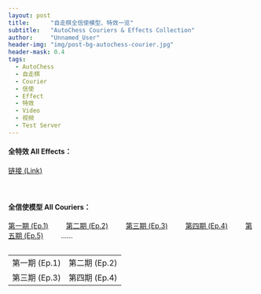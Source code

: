 ```yaml
---
layout: post
title: 		"自走棋全信使模型、特效一览"
subtitle: 	"AutoChess Couriers & Effects Collection"
author: 	"Unnamed_User"
header-img: "img/post-bg-autochess-courier.jpg"
header-mask: 0.4
tags:
  - AutoChess
  - 自走棋
  - Courier
  - 信使
  - Effect
  - 特效
  - Video
  - 视频
  - Test Server
---
```


#### 全特效 All Effects： 
[链接 (Link)](http://t.cn/ExYaXF4) 

　

#### 全信使模型 All Couriers： 
[第一期 (Ep.1)][1] 　　 [第二期 (Ep.2)][2] 　　 [第三期 (Ep.3)][3] 　　 [第四期 (Ep.4)][4] 　　 [第五期 (Ep.5)][5] 　　 ……

<table border="0" align="left">
	<tr>
		<td width="1px" style="white-space: nowrap; word-break: keep-all;">第一期 (Ep.1)</td>
		<td width="1px" style="white-space: nowrap; word-break: keep-all;">第二期 (Ep.2)</td>
	</tr>
	<tr>
		<td width="1px" style="white-space: nowrap; word-break: keep-all;">第三期 (Ep.3)</td>
		<td width="1px" style="white-space: nowrap; word-break: keep-all;">第四期 (Ep.4)</td>
	</tr>
</table>
　

[1]: http://t.cn/EJf6tzP
[2]: http://t.cn/EiqV4Gf
[3]: http://t.cn/Ei1Afxu
[4]: http://t.cn/E63Z9Xd
[5]: http://t.cn/EXKDTKF